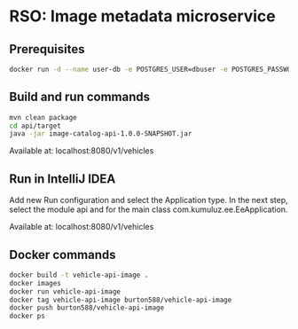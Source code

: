 # RSO: Image metadata microservice

## Prerequisites

```bash
docker run -d --name user-db -e POSTGRES_USER=dbuser -e POSTGRES_PASSWORD=postgres -e POSTGRES_DB=vehicles -p 5432:5432 postgres:13
```

## Build and run commands
```bash
mvn clean package
cd api/target
java -jar image-catalog-api-1.0.0-SNAPSHOT.jar
```
Available at: localhost:8080/v1/vehicles

## Run in IntelliJ IDEA
Add new Run configuration and select the Application type. In the next step, select the module api and for the main class com.kumuluz.ee.EeApplication.

Available at: localhost:8080/v1/vehicles

## Docker commands
```bash
docker build -t vehicle-api-image .   
docker images
docker run vehicle-api-image    
docker tag vehicle-api-image burton588/vehicle-api-image   
docker push burton588/vehicle-api-image
docker ps
```



